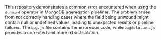 This repository demonstrates a common error encountered when using the `$unwind` operator in MongoDB aggregation pipelines.  The problem arises from not correctly handling cases where the field being unwound might contain null or undefined values, leading to unexpected results or pipeline failures. The `bug.js` file contains the erroneous code, while `bugSolution.js` provides a corrected and more robust solution.